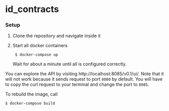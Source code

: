 # id_contracts

### Setup

1. Clone the repository and navigate inside it

2. Start all docker containers

        $ docker-compose up
    Wait for about a minute until all is configured correctly.

You can explore the API by visiting http://localhost:8085/v0.1/ui/. Note that it will not work because it sends request to port `8080` by default. You will have to copy the curl request to your terminal and change the port to `8085`.

To rebuild the image, call

    $ docker-compose build